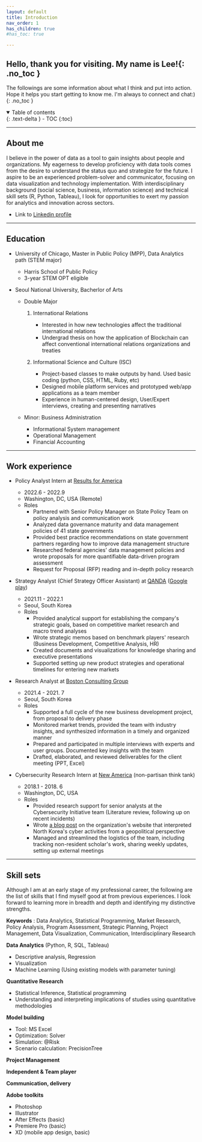 ```yaml
---
layout: default
title: Introduction
nav_order: 1
has_children: true
#has_toc: true

---
```


## Hello, thank you for visiting. My name is Lee!{: .no_toc }
The followings are some information about what I think and put into action. Hope it helps you start getting to know me. I'm always to connect and chat:)
{: .no_toc }

<details open markdown="block">
  <summary>
    Table of contents
  </summary>
  {: .text-delta }
- TOC
{:toc}
</details>

---

## About me

I believe in the power of data as a tool to gain insights about people and organizations. My eagerness to develop proficiency with data tools comes from the desire to understand the status quo and strategize for the future. I aspire to be an experienced problem-solver and communicator, focusing on data visualization and technology implementation. With interdisciplinary background (social science, business, information science) and technical skill sets (R, Python, Tableau), I look for opportunities to exert my passion for analytics and innovation across sectors.

* Link to [Linkedin profile](https://www.linkedin.com/in/lee-kyung-ko/)

----

## Education
- University of Chicago, Master in Public Policy (MPP), Data Analytics path (STEM major)
  - Harris School of Public Policy
  - 3-year STEM OPT eligible

- Seoul National University, Bacherlor of Arts
  - Double Major
    1. International Relations
        - Interested in how new technologies affect the traditional international relations
        - Undergrad thesis on how the application of Blockchain can affect conventional international relations organizations and treaties

    2. Informational Science and Culture (ISC) 
        - Project-based classes to make outputs by hand. Used basic coding (python, CSS, HTML, Ruby, etc)
        - Designed mobile platform services and prototyped web/app applications as a team member
        - Experience in human-centered design, User/Expert interviews, creating and presenting narratives
          
  - Minor: Business Administration
    - Informational System management
    - Operational Management
    - Financial Accounting

---

## Work experience
- Policy Analyst Intern at [Results for America](https://results4america.org/) 
   - 2022.6 - 2022.9
   - Washington, DC, USA (Remote)
   - Roles
     - Partnered with Senior Policy Manager on State Policy Team on policy analysis and communication work
     - Analyzed data governance maturity and data management policies of 41 state governments
     - Provided best practice recommendations on state government partners regarding how to improve data management structure
     - Researched federal agencies' data management policies and wrote proposals for more quantifiable data-driven program assessment
     - Request for Proposal (RFP) reading and in-depth policy research
   
- Strategy Analyst (Chief Strategy Officer Assistant) at [QANDA](https://qanda.ai/en) ([Google play](https://play.google.com/store/apps/details?id=com.mathpresso.qanda&hl=en_US&gl=US)) 
   - 2021.11 - 2022.1
   - Seoul, South Korea
   - Roles
     - Provided analytical support for establishing the company's strategic goals, based on competitive market research and macro trend analyses
     - Wrote strategic memos based on benchmark players' research (Business Development, Competitive Analysis, HR)
     - Created documents and visualizations for knowledge sharing and executive presentations
     - Supported setting up new product strategies and operational timelines for entering new markets

- Research Analyst at [Boston Consulting Group](https://www.bcg.com/) 
   - 2021.4 - 2021. 7
   - Seoul, South Korea
   - Roles
     - Supported a full cycle of the new business development project, from proposal to delivery phase
     - Monitored market trends, provided the team with industry insights, and synthesized information in a timely and organized manner
     - Prepared and participated in multiple interviews with experts and user groups. Documented key insights with the team
     - Drafted, elaborated, and reviewed deliverables for the client meeting (PPT, Excel)

- Cybersecurity Research Intern at [New America](https://www.newamerica.org/) (non-partisan think tank) 
   - 2018.1 - 2018. 6
   - Washington, DC, USA
   - Roles
     - Provided research support for senior analysts at the Cybersecurity Initiative team (Literature review, following up on recent incidents)
     - Wrote [a blog post](https://www.newamerica.org/cybersecurity-initiative/c2b/c2b-log/north-korea-geopolitical-cyber-incidents-timeline/) on the organization's website that interpreted North Korea's cyber activities from a geopolitical perspective
     - Managed and streamlined the logistics of the team, including tracking non-resident scholar's work, sharing weekly updates, setting up external meetings

---

## Skill sets

Although I am at an early stage of my professional career, the following are the list of skills that I find myself good at from previous experiences.
I look forward to learning more in breadth and depth and identifying my distinctive strengths.

**Keywords**
: Data Analytics, Statistical Programming, Market Research, Policy Analysis, Program Assessment, Strategic Planning, Project Management, Data Visualization, Communication, Interdisciplinary Research


**Data Analytics** 
(Python, R, SQL, Tableau)
  - Descriptive analysis, Regression
  - Visualization 
  - Machine Learning (Using existing models with parameter tuning)

**Quantitative Research**
  - Statistical Inference, Statistical programming
  - Understanding and interpreting implications of studies using quantitative methodologies

**Model building**
  - Tool: MS Excel
  - Optimization: Solver
  - Simulation: @Risk
  - Scenario calculation: PrecisionTree 

**Project Management**

**Independent & Team player**

**Communication, delivery**
 
**Adobe toolkits**
  - Photoshop
  - Illustrator
  - After Effects (basic)
  - Premiere Pro (basic)
  - XD (mobile app design, basic)








 
